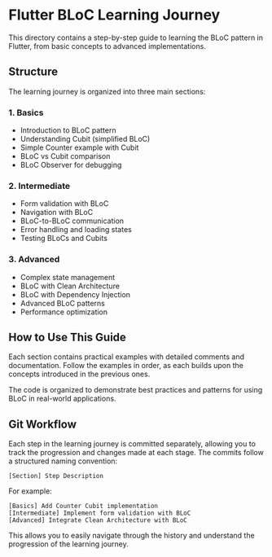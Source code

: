 # Flutter BLoC Learning Journey

This directory contains a step-by-step guide to learning the BLoC pattern in Flutter, from basic concepts to advanced implementations.

## Structure

The learning journey is organized into three main sections:

### 1. Basics
- Introduction to BLoC pattern
- Understanding Cubit (simplified BLoC)
- Simple Counter example with Cubit
- BLoC vs Cubit comparison
- BLoC Observer for debugging

### 2. Intermediate
- Form validation with BLoC
- Navigation with BLoC
- BLoC-to-BLoC communication
- Error handling and loading states
- Testing BLoCs and Cubits

### 3. Advanced
- Complex state management
- BLoC with Clean Architecture
- BLoC with Dependency Injection
- Advanced BLoC patterns
- Performance optimization

## How to Use This Guide

Each section contains practical examples with detailed comments and documentation. Follow the examples in order, as each builds upon the concepts introduced in the previous ones.

The code is organized to demonstrate best practices and patterns for using BLoC in real-world applications.

## Git Workflow

Each step in the learning journey is committed separately, allowing you to track the progression and changes made at each stage. The commits follow a structured naming convention:

```
[Section] Step Description
```

For example:
```
[Basics] Add Counter Cubit implementation
[Intermediate] Implement form validation with BLoC
[Advanced] Integrate Clean Architecture with BLoC
```

This allows you to easily navigate through the history and understand the progression of the learning journey.
